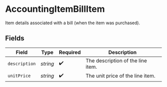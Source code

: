# AccountingItemBillItem

Item details associated with a bill (when the item was purchased).


## Fields

| Field                             | Type                              | Required                          | Description                       |
| --------------------------------- | --------------------------------- | --------------------------------- | --------------------------------- |
| `description`                     | *string*                          | :heavy_check_mark:                | The description of the line item. |
| `unitPrice`                       | *string*                          | :heavy_check_mark:                | The unit price of the line item.  |
